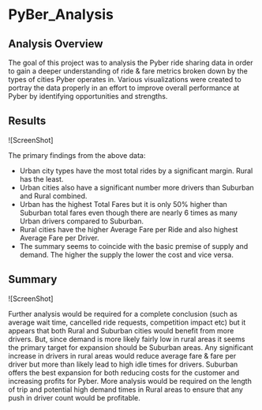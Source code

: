 # PyBer_Analysis

## Analysis Overview

The goal of this project was to analysis the Pyber ride sharing data in order to gain a deeper understanding of ride & fare metrics broken down by the types of cities Pyber operates in. Various visualizations were created to portray the data properly in an effort to improve overall performance at Pyber by identifying opportunities and strengths.

## Results

![ScreenShot]

The primary findings from the above data:

-	Urban city types have the most total rides by a significant margin. Rural has the least.
-	Urban cities also have a significant number more drivers than Suburban and Rural combined.
-	Urban has the highest Total Fares but it is only 50% higher than Suburban total fares even though there are nearly 6 times as many Urban drivers compared to Suburban.
-	Rural cities have the higher Average Fare per Ride and also highest Average Fare per Driver.
-	The summary seems to coincide with the basic premise of supply and demand. The higher the supply the lower the cost and vice versa.

## Summary

![ScreenShot]

Further analysis would be required for a complete conclusion (such as average wait time, cancelled ride requests, competition impact etc) but it appears that both Rural and Suburban cities would benefit from more drivers. But, since demand is more likely fairly low in rural areas it seems the primary target for expansion should be Suburban areas. Any significant increase in drivers in rural areas would reduce average fare & fare per driver but more than likely lead to high idle times for drivers. Suburban offers the best expansion for both reducing costs for the customer and increasing profits for Pyber. More analysis would be required on the length of trip and potential high demand times in Rural areas to ensure that any push in driver count would be profitable. 
